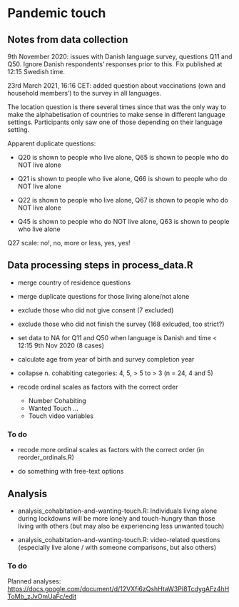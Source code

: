 # Pandemic touch
 
## Notes from data collection

9th November 2020: issues with Danish language survey, questions Q11 and Q50.  Ignore Danish respondents’ responses prior to this. Fix published at 12:15 Swedish time. 

23rd March 2021, 16:16 CET: added question about vaccinations (own and household members’) to the survey in all languages. 

The location question is there several times since that was the only way to make the alphabetisation of countries to make sense in different language settings. Participants only saw one of those depending on their language setting.

Apparent duplicate questions:

- Q20 is shown to people who live alone, Q65 is shown to people who do NOT live alone

- Q21 is shown to people who live alone, Q66 is shown to people who do NOT live alone

- Q22 is shown to people who live alone, Q67 is shown to people who do NOT live alone

- Q45 is shown to people who do NOT live alone, Q63 is shown to people who live alone

Q27 scale: no!, no, more or less, yes, yes!

## Data processing steps in process_data.R

- merge country of residence questions 

- merge duplicate questions for those living alone/not alone

- exclude those who did not give consent (7 excluded)

- exclude those who did not finish the survey (168 exlcuded, too strict?)

- set data to NA for Q11 and Q50 when language is Danish and time < 12:15 9th Nov 2020 (8 cases)

- calculate age from year of birth and survey completion year

- collapse n. cohabiting categories: 4, 5, > 5 to > 3 (n = 24, 4 and 5)

- recode ordinal scales as factors with the correct order
    + Number Cohabiting
    + Wanted Touch ...
    + Touch video variables

### To do

- recode more ordinal scales as factors with the correct order (in reorder_ordinals.R)

- do something with free-text options

## Analysis 

- analysis_cohabitation-and-wanting-touch.R: Individuals living alone during lockdowns will be more lonely and touch-hungry than those living with others (but may also be experiencing less unwanted touch)

- analysis_cohabitation-and-wanting-touch.R: video-related questions (especially live alone / with someone comparisons, but also others)

### To do

Planned analyses: https://docs.google.com/document/d/12VXfi6zQshHtaW3PI8TcdygAFz4hHToMb_zJvOmUaFc/edit 
